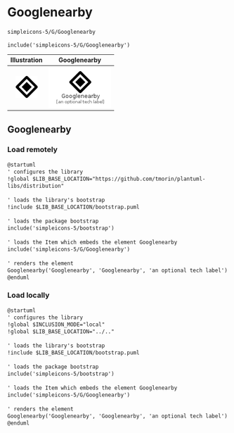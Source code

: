 # Googlenearby


```text
simpleicons-5/G/Googlenearby
```

```text
include('simpleicons-5/G/Googlenearby')
```



| Illustration | Googlenearby |
| :---: | :---: |
| ![illustration for Illustration](../../simpleicons-5/G/Googlenearby.png) | ![illustration for Googlenearby](../../simpleicons-5/G/Googlenearby.Local.png) |




## Googlenearby

### Load remotely
```plantuml
@startuml
' configures the library
!global $LIB_BASE_LOCATION="https://github.com/tmorin/plantuml-libs/distribution"

' loads the library's bootstrap
!include $LIB_BASE_LOCATION/bootstrap.puml

' loads the package bootstrap
include('simpleicons-5/bootstrap')

' loads the Item which embeds the element Googlenearby
include('simpleicons-5/G/Googlenearby')

' renders the element
Googlenearby('Googlenearby', 'Googlenearby', 'an optional tech label')
@enduml
```

### Load locally
```plantuml
@startuml
' configures the library
!global $INCLUSION_MODE="local"
!global $LIB_BASE_LOCATION="../.."

' loads the library's bootstrap
!include $LIB_BASE_LOCATION/bootstrap.puml

' loads the package bootstrap
include('simpleicons-5/bootstrap')

' loads the Item which embeds the element Googlenearby
include('simpleicons-5/G/Googlenearby')

' renders the element
Googlenearby('Googlenearby', 'Googlenearby', 'an optional tech label')
@enduml
```

